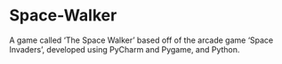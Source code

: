 # Space-Walker
A game called ‘The Space Walker’ based off of the arcade game ‘Space Invaders’, developed using PyCharm and Pygame, and Python.
